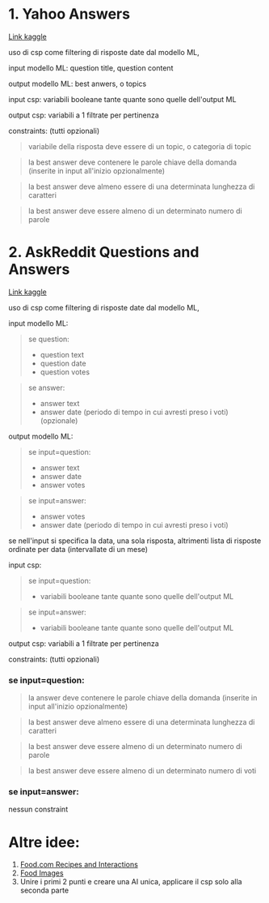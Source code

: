 # 1. Yahoo Answers
[Link kaggle](https://www.kaggle.com/datasets/thedevastator/yahoo-answers-topics-dataset)

uso di csp come filtering di risposte date dal modello ML,

input modello ML: question title, question content 

output modello ML: best anwers, o topics

input csp: variabili booleane tante quante sono quelle dell'output ML

output csp: variabili a 1 filtrate per pertinenza

constraints: (tutti opzionali)
>variabile della risposta deve essere di un topic, o categoria di topic

>la best answer deve contenere le parole chiave della domanda (inserite in input all'inizio opzionalmente)

>la best answer deve almeno essere di una determinata lunghezza di caratteri

>la best answer deve essere almeno di un determinato numero di parole

# 2. AskReddit Questions and Answers

[Link kaggle](https://www.kaggle.com/datasets/rodmcn/askreddit-questions-and-answers?select=reddit_questions.csv)

uso di csp come filtering di risposte date dal modello ML,

input modello ML: 
> se question:
> - question text
> - question date
> - question votes

> se answer:
> - answer text
> - answer date (periodo di tempo in cui avresti preso i voti) (opzionale)

output modello ML: 

> se input=question:
> - answer text
> - answer date
> - answer votes

> se input=answer:
> - answer votes
> - answer date (periodo di tempo in cui avresti preso i voti)

se nell'input si specifica la data, una sola risposta, altrimenti lista di risposte ordinate per data (intervallate di un mese)

input csp: 
> se input=question:
> - variabili booleane tante quante sono quelle dell'output ML

> se input=answer:  
> - variabili booleane tante quante sono quelle dell'output ML


output csp: variabili a 1 filtrate per pertinenza

constraints: (tutti opzionali)

### se input=question:

>la answer deve contenere le parole chiave della domanda (inserite in input all'inizio opzionalmente)

>la best answer deve almeno essere di una determinata lunghezza di caratteri

>la best answer deve essere almeno di un determinato numero di parole

>la best answer deve essere almeno di un determinato numero di voti

### se input=answer:

nessun constraint

# Altre idee:
1. [Food.com Recipes and Interactions](https://www.kaggle.com/datasets/shuyangli94/food-com-recipes-and-user-interactions/data)
2. [Food Images](https://www.kaggle.com/datasets/kmader/food41)
3. Unire i primi 2 punti e creare una AI unica, applicare il csp solo alla seconda parte
